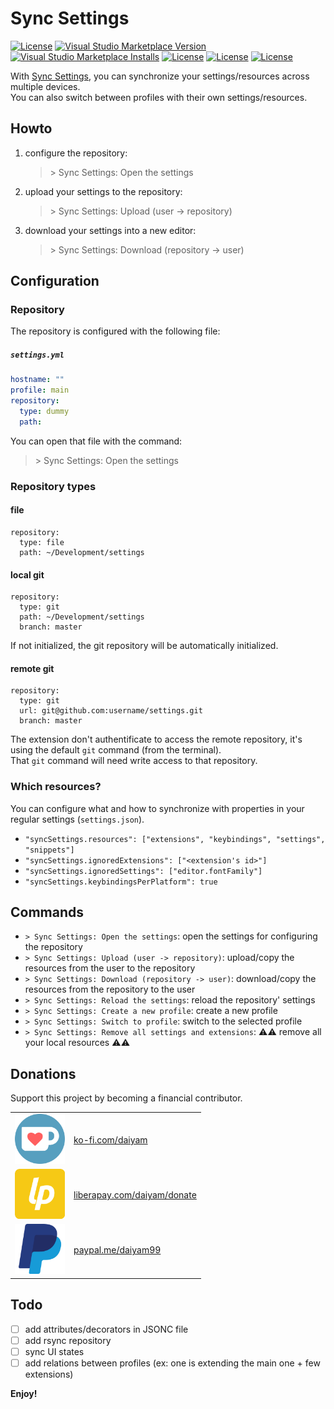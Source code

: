 Sync Settings
=============

[![License](https://img.shields.io/badge/license-MIT-blue.svg)](./LICENSE)
[![Visual Studio Marketplace Version](https://img.shields.io/visual-studio-marketplace/v/zokugun.sync-settings.svg)](https://marketplace.visualstudio.com/items?itemName=zokugun.sync-settings)
[![Visual Studio Marketplace Installs](https://img.shields.io/visual-studio-marketplace/i/zokugun.sync-settings.svg)](https://marketplace.visualstudio.com/items?itemName=zokugun.sync-settings)
[![License](https://img.shields.io/badge/donate-ko--fi-green)](https://ko-fi.com/daiyam)
[![License](https://img.shields.io/badge/donate-liberapay-green)](https://liberapay.com/daiyam/donate)
[![License](https://img.shields.io/badge/donate-paypal-green)](https://paypal.me/daiyam99)

With [Sync Settings](https://github.com/zokugun/vscode-sync-settings), you can synchronize your settings/resources across multiple devices.<br />
You can also switch between profiles with their own settings/resources.

## Howto

1. configure the repository:

   > &gt; Sync Settings: Open the settings

2. upload your settings to the repository:
    > &gt; Sync Settings: Upload (user -> repository)

3. download your settings into a new editor:
    > &gt; Sync Settings: Download (repository -> user)

## Configuration

### Repository

The repository is configured with the following file:

##### **`settings.yml`**
```yaml
hostname: ""
profile: main
repository:
  type: dummy
  path:
```

You can open that file with the command:

> &gt; Sync Settings: Open the settings

### Repository types

#### file

```
repository:
  type: file
  path: ~/Development/settings
```

#### local git

```
repository:
  type: git
  path: ~/Development/settings
  branch: master
```

If not initialized, the git repository will be automatically initialized.

#### remote git

```
repository:
  type: git
  url: git@github.com:username/settings.git
  branch: master
```

The extension don't authentificate to access the remote repository, it's using the default `git` command (from the terminal).<br/>
That `git` command will need write access to that repository.

### Which resources?

You can configure what and how to synchronize with properties in your regular settings (`settings.json`).

- `"syncSettings.resources": ["extensions", "keybindings", "settings", "snippets"]`
- `"syncSettings.ignoredExtensions": ["<extension's id>"]`
- `"syncSettings.ignoredSettings": ["editor.fontFamily"]`
- `"syncSettings.keybindingsPerPlatform": true`

## Commands

- `> Sync Settings: Open the settings`: open the settings for configuring the repository
- `> Sync Settings: Upload (user -> repository)`: upload/copy the resources from the user to the repository
- `> Sync Settings: Download (repository -> user)`: download/copy the resources from the repository to the user
- `> Sync Settings: Reload the settings`: reload the repository' settings
- `> Sync Settings: Create a new profile`: create a new profile
- `> Sync Settings: Switch to profile`: switch to the selected profile
- `> Sync Settings: Remove all settings and extensions`: :warning::warning: remove all your local resources :warning::warning:



## Donations

Support this project by becoming a financial contributor.

<table>
    <tr>
        <td><img src="https://raw.githubusercontent.com/daiyam/assets/master/icons/256/funding_kofi.png" alt="Ko-fi" width="80px" height="80px"></td>
        <td><a href="https://ko-fi.com/daiyam" target="_blank">ko-fi.com/daiyam</a></td>
    </tr>
    <tr>
        <td><img src="https://raw.githubusercontent.com/daiyam/assets/master/icons/256/funding_liberapay.png" alt="Liberapay" width="80px" height="80px"></td>
        <td><a href="https://liberapay.com/daiyam/donate" target="_blank">liberapay.com/daiyam/donate</a></td>
    </tr>
    <tr>
        <td><img src="https://raw.githubusercontent.com/daiyam/assets/master/icons/256/funding_paypal.png" alt="PayPal" width="80px" height="80px"></td>
        <td><a href="https://paypal.me/daiyam99" target="_blank">paypal.me/daiyam99</a></td>
    </tr>
</table>

## Todo

- [ ] add attributes/decorators in JSONC file
- [ ] add rsync repository
- [ ] sync UI states
- [ ] add relations between profiles (ex: one is extending the main one + few extensions)

**Enjoy!**
